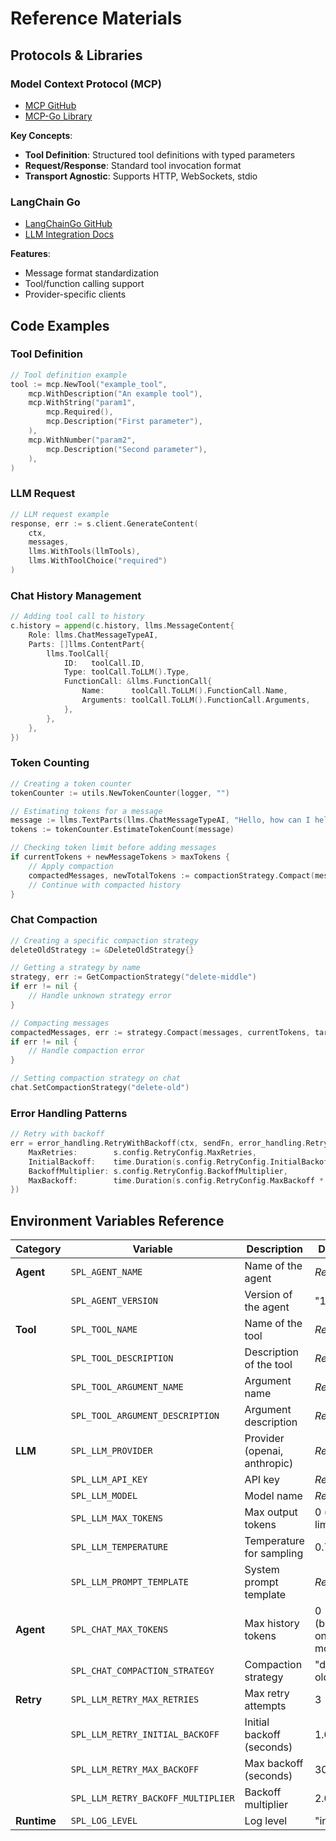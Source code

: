 # Reference Materials

## Protocols & Libraries

### Model Context Protocol (MCP)
- [MCP GitHub](https://github.com/machine-cognition-protocol/machine-cognition-protocol)
- [MCP-Go Library](https://github.com/mark3labs/mcp-go)

**Key Concepts**:
- **Tool Definition**: Structured tool definitions with typed parameters
- **Request/Response**: Standard tool invocation format
- **Transport Agnostic**: Supports HTTP, WebSockets, stdio

### LangChain Go
- [LangChainGo GitHub](https://github.com/tmc/langchaingo)
- [LLM Integration Docs](https://pkg.go.dev/github.com/tmc/langchaingo/llms)

**Features**:
- Message format standardization
- Tool/function calling support
- Provider-specific clients

## Code Examples

### Tool Definition
```go
// Tool definition example
tool := mcp.NewTool("example_tool",
    mcp.WithDescription("An example tool"),
    mcp.WithString("param1",
        mcp.Required(),
        mcp.Description("First parameter"),
    ),
    mcp.WithNumber("param2",
        mcp.Description("Second parameter"),
    ),
)
```

### LLM Request
```go
// LLM request example
response, err := s.client.GenerateContent(
    ctx,
    messages,
    llms.WithTools(llmTools),
    llms.WithToolChoice("required")
)
```

### Chat History Management
```go
// Adding tool call to history
c.history = append(c.history, llms.MessageContent{
    Role: llms.ChatMessageTypeAI,
    Parts: []llms.ContentPart{
        llms.ToolCall{
            ID:   toolCall.ID,
            Type: toolCall.ToLLM().Type,
            FunctionCall: &llms.FunctionCall{
                Name:      toolCall.ToLLM().FunctionCall.Name,
                Arguments: toolCall.ToLLM().FunctionCall.Arguments,
            },
        },
    },
})
```

### Token Counting
```go
// Creating a token counter
tokenCounter := utils.NewTokenCounter(logger, "")

// Estimating tokens for a message
message := llms.TextParts(llms.ChatMessageTypeAI, "Hello, how can I help you?")
tokens := tokenCounter.EstimateTokenCount(message)

// Checking token limit before adding messages
if currentTokens + newMessageTokens > maxTokens {
    // Apply compaction
    compactedMessages, newTotalTokens := compactionStrategy.Compact(messages, currentTokens, maxTokens-newMessageTokens)
    // Continue with compacted history
}
```

### Chat Compaction
```go
// Creating a specific compaction strategy
deleteOldStrategy := &DeleteOldStrategy{}

// Getting a strategy by name
strategy, err := GetCompactionStrategy("delete-middle")
if err != nil {
    // Handle unknown strategy error
}

// Compacting messages
compactedMessages, err := strategy.Compact(messages, currentTokens, targetTokens)
if err != nil {
    // Handle compaction error
}

// Setting compaction strategy on chat
chat.SetCompactionStrategy("delete-old")
```

### Error Handling Patterns
```go
// Retry with backoff
err = error_handling.RetryWithBackoff(ctx, sendFn, error_handling.RetryConfig{
    MaxRetries:        s.config.RetryConfig.MaxRetries,
    InitialBackoff:    time.Duration(s.config.RetryConfig.InitialBackoff * float64(time.Second)),
    BackoffMultiplier: s.config.RetryConfig.BackoffMultiplier,
    MaxBackoff:        time.Duration(s.config.RetryConfig.MaxBackoff * float64(time.Second)),
})
```

## Environment Variables Reference

| Category | Variable | Description | Default |
|----------|----------|-------------|---------|
| **Agent** | `SPL_AGENT_NAME` | Name of the agent | *Required* |
| | `SPL_AGENT_VERSION` | Version of the agent | "1.0.0" |
| **Tool** | `SPL_TOOL_NAME` | Name of the tool | *Required* |
| | `SPL_TOOL_DESCRIPTION` | Description of the tool | *Required* |
| | `SPL_TOOL_ARGUMENT_NAME` | Argument name | *Required* |
| | `SPL_TOOL_ARGUMENT_DESCRIPTION` | Argument description | *Required* |
| **LLM** | `SPL_LLM_PROVIDER` | Provider (openai, anthropic) | *Required* |
| | `SPL_LLM_API_KEY` | API key | *Required* |
| | `SPL_LLM_MODEL` | Model name | *Required* |
| | `SPL_LLM_MAX_TOKENS` | Max output tokens | 0 (no limit) |
| | `SPL_LLM_TEMPERATURE` | Temperature for sampling | 0.7 |
| | `SPL_LLM_PROMPT_TEMPLATE` | System prompt template | *Required* |
| **Agent** | `SPL_CHAT_MAX_TOKENS` | Max history tokens | 0 (based on model) |
| | `SPL_CHAT_COMPACTION_STRATEGY` | Compaction strategy | "delete-old" |
| **Retry** | `SPL_LLM_RETRY_MAX_RETRIES` | Max retry attempts | 3 |
| | `SPL_LLM_RETRY_INITIAL_BACKOFF` | Initial backoff (seconds) | 1.0 |
| | `SPL_LLM_RETRY_MAX_BACKOFF` | Max backoff (seconds) | 30.0 |
| | `SPL_LLM_RETRY_BACKOFF_MULTIPLIER` | Backoff multiplier | 2.0 |
| **Runtime** | `SPL_LOG_LEVEL` | Log level | "info" |
